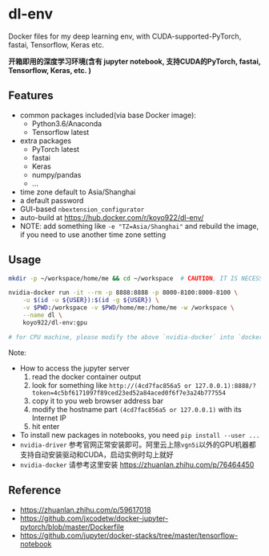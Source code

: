 # dl-env

Docker files for my deep learning env, with CUDA-supported-PyTorch, fastai, Tensorflow, Keras etc.

**开箱即用的深度学习环境(含有 jupyter notebook, 支持CUDA的PyTorch, fastai, Tensorflow, Keras, etc. )**

## Features

- common packages included(via base Docker image):
	- Python3.6/Anaconda
	- Tensorflow latest
- extra packages
	- PyTorch latest
	- fastai
	- Keras
	- numpy/pandas
	- ...
- time zone default to Asia/Shanghai
- a default password
- GUI-based `nbextension_configurator`
- auto-build at https://hub.docker.com/r/koyo922/dl-env/
- NOTE: add something like `-e "TZ=Asia/Shanghai"` and rebuild the image, if you need to use another time zone setting

## Usage

```bash
mkdir -p ~/workspace/home/me && cd ~/workspace  # CAUTION, IT IS NECESSARY

nvidia-docker run -it --rm -p 8888:8888 -p 8000-8100:8000-8100 \
	-u $(id -u ${USER}):$(id -g ${USER}) \
	-v $PWD:/workspace -v $PWD/home/me:/home/me -w /workspace \
	--name dl \
	koyo922/dl-env:gpu

# for CPU machine, please modify the above `nvidia-docker` into `docker`, and `koyo922/dl-env:gpu` into `koyo922/dl-env:cpu`
```

Note:
- How to access the jupyter server
	1. read the docker container output
	2. look for something like `http://(4cd7fac856a5 or 127.0.0.1):8888/?token=4c5bf6171097f89ced23ed52a84aced0f6f7e3a24b777554`
	3. copy it to you web browser address bar
	4. modify the hostname part `(4cd7fac856a5 or 127.0.0.1)` with its Internet IP
	5. hit enter
- To install new packages in notebooks, you need `pip install --user ...`
- `nvidia-driver` 参考官网正常安装即可。阿里云上除`vgn5i`以外的GPU机器都支持自动安装驱动和CUDA，启动实例时勾上就好
- `nvidia-docker` 请参考这里安装 https://zhuanlan.zhihu.com/p/76464450

## Reference

- https://zhuanlan.zhihu.com/p/59617018
- https://github.com/jxcodetw/docker-jupyter-pytorch/blob/master/Dockerfile
- https://github.com/jupyter/docker-stacks/tree/master/tensorflow-notebook
